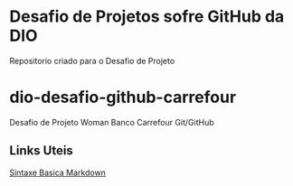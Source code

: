 # Desafio de Projetos sofre GitHub da DIO
Repositorio criado para o Desafio de Projeto

# dio-desafio-github-carrefour
Desafio de Projeto Woman Banco Carrefour Git/GitHub

## Links Uteis
[Sintaxe Basica Markdown](https://www.markdownguide.org/basic-syntax/)

